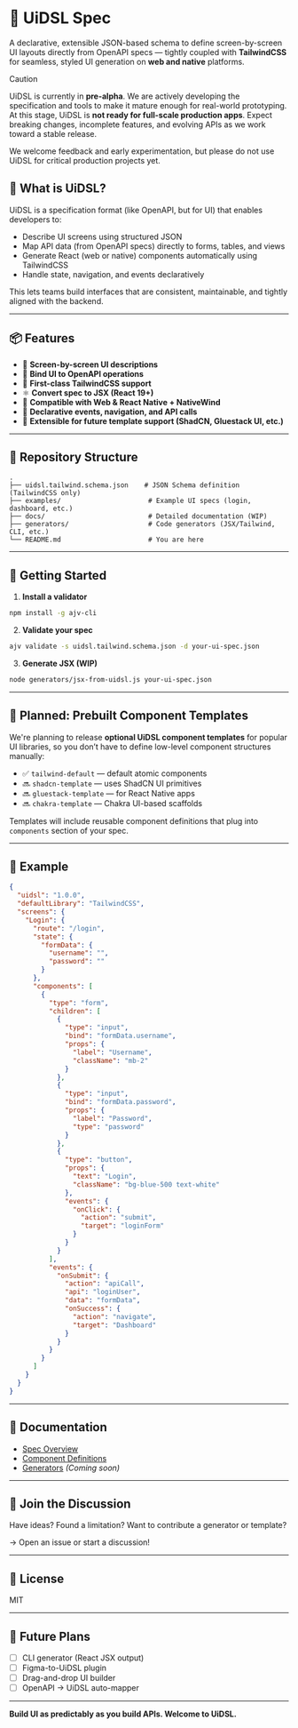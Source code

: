 # 🧩 UiDSL Spec

A declarative, extensible JSON-based schema to define screen-by-screen UI layouts directly from OpenAPI specs — tightly coupled with **TailwindCSS** for seamless, styled UI generation on **web and native** platforms.


> [!CAUTION]
>
> UiDSL is currently in **pre-alpha**. We are actively developing the specification and tools to make it mature enough for real-world prototyping. At this stage, UiDSL is **not ready for full-scale production apps**. Expect breaking changes, incomplete features, and evolving APIs as we work toward a stable release.
>
> We welcome feedback and early experimentation, but please do not use UiDSL for critical production projects yet.

## 🚀 What is UiDSL?

UiDSL is a specification format (like OpenAPI, but for UI) that enables developers to:

- Describe UI screens using structured JSON
- Map API data (from OpenAPI specs) directly to forms, tables, and views
- Generate React (web or native) components automatically using TailwindCSS
- Handle state, navigation, and events declaratively

This lets teams build interfaces that are consistent, maintainable, and tightly aligned with the backend.

---

## 📦 Features

- 🔧 **Screen-by-screen UI descriptions**
- 🔗 **Bind UI to OpenAPI operations**
- 🎨 **First-class TailwindCSS support**
- ⚛️ **Convert spec to JSX (React 19+)**
- 📱 **Compatible with Web & React Native + NativeWind**
- 🧠 **Declarative events, navigation, and API calls**
- 💎 **Extensible for future template support (ShadCN, Gluestack UI, etc.)**

---

## 📁 Repository Structure

```
.
├── uidsl.tailwind.schema.json    # JSON Schema definition (TailwindCSS only)
├── examples/                      # Example UI specs (login, dashboard, etc.)
├── docs/                          # Detailed documentation (WIP)
├── generators/                    # Code generators (JSX/Tailwind, CLI, etc.)
└── README.md                      # You are here
```

---

## 🔨 Getting Started

1. **Install a validator**

```bash
npm install -g ajv-cli
```

2. **Validate your spec**

```bash
ajv validate -s uidsl.tailwind.schema.json -d your-ui-spec.json
```

3. **Generate JSX (WIP)**

```bash
node generators/jsx-from-uidsl.js your-ui-spec.json
```

---

## 🧱 Planned: Prebuilt Component Templates

We're planning to release **optional UiDSL component templates** for popular UI libraries, so you don’t have to define low-level component structures manually:

- ✅ `tailwind-default` — default atomic components
- 🔜 `shadcn-template` — uses ShadCN UI primitives
- 🔜 `gluestack-template` — for React Native apps
- 🔜 `chakra-template` — Chakra UI-based scaffolds

Templates will include reusable component definitions that plug into `components` section of your spec.

---

## 🧪 Example

```json
{
  "uidsl": "1.0.0",
  "defaultLibrary": "TailwindCSS",
  "screens": {
    "Login": {
      "route": "/login",
      "state": {
        "formData": {
          "username": "",
          "password": ""
        }
      },
      "components": [
        {
          "type": "form",
          "children": [
            {
              "type": "input",
              "bind": "formData.username",
              "props": {
                "label": "Username",
                "className": "mb-2"
              }
            },
            {
              "type": "input",
              "bind": "formData.password",
              "props": {
                "label": "Password",
                "type": "password"
              }
            },
            {
              "type": "button",
              "props": {
                "text": "Login",
                "className": "bg-blue-500 text-white"
              },
              "events": {
                "onClick": {
                  "action": "submit",
                  "target": "loginForm"
                }
              }
            }
          ],
          "events": {
            "onSubmit": {
              "action": "apiCall",
              "api": "loginUser",
              "data": "formData",
              "onSuccess": {
                "action": "navigate",
                "target": "Dashboard"
              }
            }
          }
        }
      ]
    }
  }
}
```

---

## 📖 Documentation

- [Spec Overview](docs/spec.md)
- [Component Definitions](docs/components.md)
- [Generators](docs/generators.md) *(Coming soon)*

---

## 💬 Join the Discussion

Have ideas? Found a limitation? Want to contribute a generator or template?

→ Open an issue or start a discussion!

---

## 📝 License

MIT

---

## 🔮 Future Plans

- [ ] CLI generator (React JSX output)
- [ ] Figma-to-UiDSL plugin
- [ ] Drag-and-drop UI builder
- [ ] OpenAPI → UiDSL auto-mapper

---

**Build UI as predictably as you build APIs. Welcome to UiDSL.**
